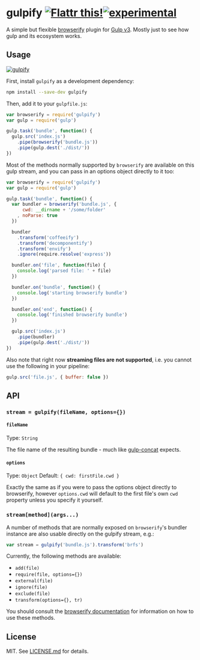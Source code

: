 # gulpify [![Flattr this!](https://api.flattr.com/button/flattr-badge-large.png)](https://flattr.com/submit/auto?user_id=hughskennedy&url=http://github.com/hughsk/gulpify&title=gulpify&description=hughsk/gulpify%20on%20GitHub&language=en_GB&tags=flattr,github,javascript&category=software)[![experimental](http://hughsk.github.io/stability-badges/dist/experimental.svg)](http://github.com/hughsk/stability-badges) #

A simple but flexible [browserify](http://browserify.org/) plugin for
[Gulp v3](http://github.com/gulpjs/gulp). Mostly just to see how gulp
and its ecosystem works.

## Usage ##

[![gulpify](https://nodei.co/npm/gulpify.png?mini=true)](https://nodei.co/npm/gulpify)

First, install `gulpify` as a development dependency:

``` bash
npm install --save-dev gulpify
```

Then, add it to your `gulpfile.js`:

``` javascript
var browserify = require('gulpify')
var gulp = require('gulp')

gulp.task('bundle', function() {
  gulp.src('index.js')
    .pipe(browserify('bundle.js'))
    .pipe(gulp.dest('./dist/'))
})
```

Most of the methods normally supported by `browserify` are available on this
gulp stream, and you can pass in an options object directly to it too:

``` javascript
var browserify = require('gulpify')
var gulp = require('gulp')

gulp.task('bundle', function() {
  var bundler = browserify('bundle.js', {
      cwd: __dirname + '/some/folder'
    , noParse: true
  })

  bundler
    .transform('coffeeify')
    .transform('decomponentify')
    .transform('envify')
    .ignore(require.resolve('express'))

  bundler.on('file', function(file) {
    console.log('parsed file: ' + file)
  })

  bundler.on('bundle', function() {
    console.log('starting browserify bundle')
  })

  bundler.on('end', function() {
    console.log('finished browserify bundle')
  })

  gulp.src('index.js')
    .pipe(bundler)
    .pipe(gulp.dest('./dist/'))
})
```

Also note that right now **streaming files are not supported**, i.e. you cannot
use the following in your pipeline:

``` javascript
gulp.src('file.js', { buffer: false })
```

## API ##

### `stream = gulpify(fileName, options={})` ###

#### `fileName` ####

Type: `String`

The file name of the resulting bundle - much like
[gulp-concat](http://github.com/wearefractal/gulp-concat) expects.

#### `options` ####

Type: `Object`
Default: `{ cwd: firstFile.cwd }`

Exactly the same as if you were to pass the options object directly to
browserify, however `options.cwd` will default to the first file's own
`cwd` property unless you specify it yourself.

### `stream[method](args...)` ###

A number of methods that are normally exposed on `browserify`'s bundler
instance are also usable directly on the gulpify stream, e.g.:

``` javascript
var stream = gulpify('bundle.js').transform('brfs')
```

Currently, the following methods are available:

* `add(file)`
* `require(file, options={})`
* `external(file)`
* `ignore(file)`
* `exclude(file)`
* `transform(options={}, tr)`

You should consult the [browserify documentation](http://github.com/substack/node-browserify) for information on how to use
these methods.

## License ##

MIT. See [LICENSE.md](http://github.com/hughsk/gulpify/blob/master/LICENSE.md) for details.
